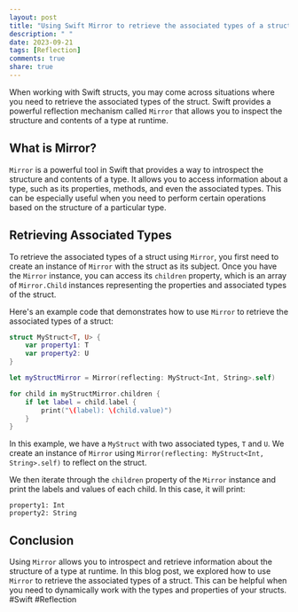 ```yaml
---
layout: post
title: "Using Swift Mirror to retrieve the associated types of a struct"
description: " "
date: 2023-09-21
tags: [Reflection]
comments: true
share: true
---
```


When working with Swift structs, you may come across situations where you need to retrieve the associated types of the struct. Swift provides a powerful reflection mechanism called `Mirror` that allows you to inspect the structure and contents of a type at runtime.

## What is Mirror?

`Mirror` is a powerful tool in Swift that provides a way to introspect the structure and contents of a type. It allows you to access information about a type, such as its properties, methods, and even the associated types. This can be especially useful when you need to perform certain operations based on the structure of a particular type.

## Retrieving Associated Types

To retrieve the associated types of a struct using `Mirror`, you first need to create an instance of `Mirror` with the struct as its subject. Once you have the `Mirror` instance, you can access its `children` property, which is an array of `Mirror.Child` instances representing the properties and associated types of the struct.

Here's an example code that demonstrates how to use `Mirror` to retrieve the associated types of a struct:

```swift
struct MyStruct<T, U> {
    var property1: T
    var property2: U
}

let myStructMirror = Mirror(reflecting: MyStruct<Int, String>.self)

for child in myStructMirror.children {
    if let label = child.label {
        print("\(label): \(child.value)")
    }
}
```

In this example, we have a `MyStruct` with two associated types, `T` and `U`. We create an instance of `Mirror` using `Mirror(reflecting: MyStruct<Int, String>.self)` to reflect on the struct.

We then iterate through the `children` property of the `Mirror` instance and print the labels and values of each child. In this case, it will print:

```
property1: Int
property2: String
```

## Conclusion

Using `Mirror` allows you to introspect and retrieve information about the structure of a type at runtime. In this blog post, we explored how to use `Mirror` to retrieve the associated types of a struct. This can be helpful when you need to dynamically work with the types and properties of your structs. #Swift #Reflection